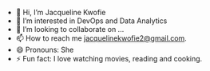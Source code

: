 - 👋 Hi, I’m Jacqueline Kwofie
- 👀 I’m interested in DevOps and Data Analytics 
- 💞️ I’m looking to collaborate on ...
- 📫 How to reach me jacquelinekwofie2@gmail.com.
- 😄 Pronouns: She
- ⚡ Fun fact: I love watching movies, reading and cooking.

<!---
jackiekwofie/jackiekwofie is a ✨ special ✨ repository because its `README.md` (this file) appears on your GitHub profile.
You can click the Preview link to take a look at your changes.
--->
